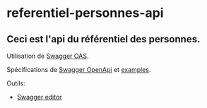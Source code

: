 # referentiel-personnes-api

## Ceci est l'api du référentiel des personnes.

Utilisation de [Swagger OAS](https://swagger.io/).

Spécifications de [Swagger OpenApi](https://swagger.io/specification/) et [examples](https://github.com/OAI/OpenAPI-Specification/tree/OpenAPI.next/examples/v3.0).

Outils:
- [Swagger editor](https://editor.swagger.io//#/) 

